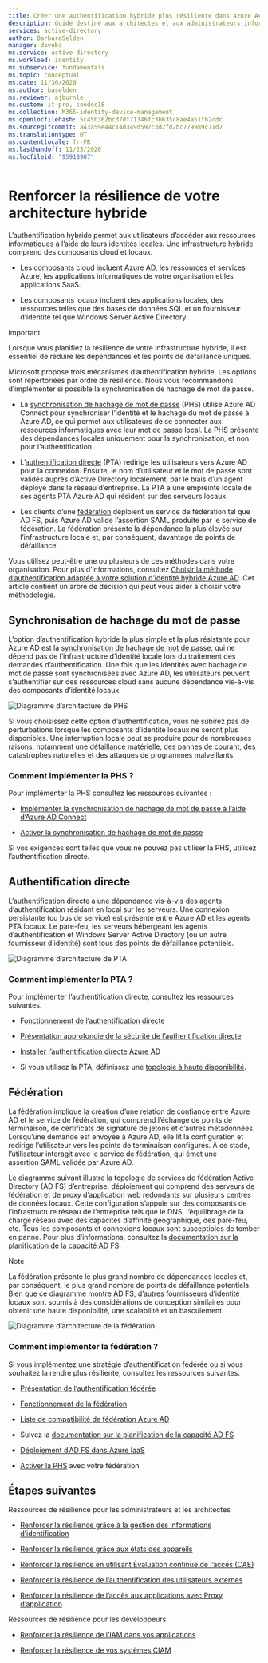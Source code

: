 ```yaml
---
title: Créer une authentification hybride plus résiliente dans Azure Active Directory
description: Guide destiné aux architectes et aux administrateurs informatiques sur la création d’une infrastructure hybride résiliente.
services: active-directory
author: BarbaraSelden
manager: daveba
ms.service: active-directory
ms.workload: identity
ms.subservice: fundamentals
ms.topic: conceptual
ms.date: 11/30/2020
ms.author: baselden
ms.reviewer: ajburnle
ms.custom: it-pro, seodec18
ms.collection: M365-identity-device-management
ms.openlocfilehash: 5c45b362bc37df71346fc3b635c8ae4a51f62cdc
ms.sourcegitcommit: a43a59e44c14d349d597c3d2fd2bc779989c71d7
ms.translationtype: HT
ms.contentlocale: fr-FR
ms.lasthandoff: 11/25/2020
ms.locfileid: "95918987"
---
```

# <a name="build-resilience-in-your-hybrid-architecture"></a>Renforcer la résilience de votre architecture hybride

L’authentification hybride permet aux utilisateurs d’accéder aux ressources informatiques à l’aide de leurs identités locales. Une infrastructure hybride comprend des composants cloud et locaux.

* Les composants cloud incluent Azure AD, les ressources et services Azure, les applications informatiques de votre organisation et les applications SaaS.

* Les composants locaux incluent des applications locales, des ressources telles que des bases de données SQL et un fournisseur d’identité tel que Windows Server Active Directory. 

> [!IMPORTANT]
> Lorsque vous planifiez la résilience de votre infrastructure hybride, il est essentiel de réduire les dépendances et les points de défaillance uniques. 

Microsoft propose trois mécanismes d’authentification hybride. Les options sont répertoriées par ordre de résilience. Nous vous recommandons d’implémenter si possible la synchronisation de hachage de mot de passe.

* La [synchronisation de hachage de mot de passe](../hybrid/whatis-phs.md) (PHS) utilise Azure AD Connect pour synchroniser l’identité et le hachage du mot de passe à Azure AD, ce qui permet aux utilisateurs de se connecter aux ressources informatiques avec leur mot de passe local. La PHS présente des dépendances locales uniquement pour la synchronisation, et non pour l’authentification.

* L’[authentification directe](../hybrid/how-to-connect-pta.md) (PTA) redirige les utilisateurs vers Azure AD pour la connexion. Ensuite, le nom d’utilisateur et le mot de passe sont validés auprès d’Active Directory localement, par le biais d’un agent déployé dans le réseau d’entreprise. La PTA a une empreinte locale de ses agents PTA Azure AD qui résident sur des serveurs locaux.

* Les clients d’une [fédération](../hybrid/whatis-fed.md) déploient un service de fédération tel que AD FS, puis Azure AD valide l’assertion SAML produite par le service de fédération. La fédération présente la dépendance la plus élevée sur l’infrastructure locale et, par conséquent, davantage de points de défaillance. 

   
‎Vous utilisez peut-être une ou plusieurs de ces méthodes dans votre organisation. Pour plus d’informations, consultez [Choisir la méthode d’authentification adaptée à votre solution d’identité hybride Azure AD](../hybrid/choose-ad-authn.md). Cet article contient un arbre de décision qui peut vous aider à choisir votre méthodologie.

## <a name="password-hash-synchronization"></a>Synchronisation de hachage du mot de passe

L’option d’authentification hybride la plus simple et la plus résistante pour Azure AD est la [synchronisation de hachage de mot de passe](../hybrid/whatis-phs.md), qui ne dépend pas de l’infrastructure d’identité locale lors du traitement des demandes d’authentification. Une fois que les identités avec hachage de mot de passe sont synchronisées avec Azure AD, les utilisateurs peuvent s’authentifier sur des ressources cloud sans aucune dépendance vis-à-vis des composants d’identité locaux. 

![Diagramme d’architecture de PHS](./media/resilience-in-hybrid/admin-resilience-password-hash-sync.png)

Si vous choisissez cette option d’authentification, vous ne subirez pas de perturbations lorsque les composants d’identité locaux ne seront plus disponibles. Une interruption locale peut se produire pour de nombreuses raisons, notamment une défaillance matérielle, des pannes de courant, des catastrophes naturelles et des attaques de programmes malveillants. 

### <a name="how-do-i-implement-phs"></a>Comment implémenter la PHS ?

Pour implémenter la PHS consultez les ressources suivantes :

* [Implémenter la synchronisation de hachage de mot de passe à l’aide d’Azure AD Connect](../hybrid/how-to-connect-password-hash-synchronization.md)

* [Activer la synchronisation de hachage de mot de passe](../hybrid/how-to-connect-password-hash-synchronization.md)

Si vos exigences sont telles que vous ne pouvez pas utiliser la PHS, utilisez l’authentification directe.

## <a name="pass-through-authentication"></a>Authentification directe

L’authentification directe a une dépendance vis-à-vis des agents d’authentification résidant en local sur les serveurs. Une connexion persistante (ou bus de service) est présente entre Azure AD et les agents PTA locaux. Le pare-feu, les serveurs hébergeant les agents d’authentification et Windows Server Active Directory (ou un autre fournisseur d’identité) sont tous des points de défaillance potentiels. 

![Diagramme d’architecture de PTA](./media/resilience-in-hybrid/admin-resilience-pass-through-authentication.png)

### <a name="how-do-i-implement-pta"></a>Comment implémenter la PTA ?

Pour implémenter l’authentification directe, consultez les ressources suivantes.

* [Fonctionnement de l’authentification directe](../hybrid/how-to-connect-pta-how-it-works.md)

* [Présentation approfondie de la sécurité de l’authentification directe](../hybrid/how-to-connect-pta-security-deep-dive.md)

* [Installer l’authentification directe Azure AD](../hybrid/how-to-connect-pta-quick-start.md)

* Si vous utilisez la PTA, définissez une [topologie à haute disponibilité](../hybrid/how-to-connect-pta-quick-start.md).

 ## <a name="federation"></a>Fédération

La fédération implique la création d’une relation de confiance entre Azure AD et le service de fédération, qui comprend l’échange de points de terminaison, de certificats de signature de jetons et d’autres métadonnées. Lorsqu’une demande est envoyée à Azure AD, elle lit la configuration et redirige l’utilisateur vers les points de terminaison configurés. À ce stade, l’utilisateur interagit avec le service de fédération, qui émet une assertion SAML validée par Azure AD. 

Le diagramme suivant illustre la topologie de services de fédération Active Directory (AD FS) d’entreprise, déploiement qui comprend des serveurs de fédération et de proxy d’application web redondants sur plusieurs centres de données locaux. Cette configuration s’appuie sur des composants de l’infrastructure réseau de l’entreprise tels que le DNS, l’équilibrage de la charge réseau avec des capacités d’affinité géographique, des pare-feu, etc. Tous les composants et connexions locaux sont susceptibles de tomber en panne. Pour plus d’informations, consultez la [documentation sur la planification de la capacité AD FS](https://docs.microsoft.com/windows-server/identity/ad-fs/design/planning-for-ad-fs-server-capacity).

> [!NOTE]
>  La fédération présente le plus grand nombre de dépendances locales et, par conséquent, le plus grand nombre de points de défaillance potentiels. Bien que ce diagramme montre AD FS, d’autres fournisseurs d’identité locaux sont soumis à des considérations de conception similaires pour obtenir une haute disponibilité, une scalabilité et un basculement.

![Diagramme d’architecture de la fédération](./media/resilience-in-hybrid/admin-resilience-federation.png)

 ### <a name="how-do-i-implement-federation"></a>Comment implémenter la fédération ?

Si vous implémentez une stratégie d’authentification fédérée ou si vous souhaitez la rendre plus résiliente, consultez les ressources suivantes.

* [Présentation de l’authentification fédérée](../hybrid/whatis-fed.md)

* [Fonctionnement de la fédération](../hybrid/how-to-connect-fed-whatis.md)

* [Liste de compatibilité de fédération Azure AD](../hybrid/how-to-connect-fed-compatibility.md)

* Suivez la [documentation sur la planification de la capacité AD FS](https://docs.microsoft.com/windows-server/identity/ad-fs/design/planning-for-ad-fs-server-capacity)

* [Déploiement d’AD FS dans Azure IaaS](https://docs.microsoft.com/windows-server/identity/ad-fs/deployment/how-to-connect-fed-azure-adfs)

* [Activer la PHS](../hybrid/tutorial-phs-backup.md) avec votre fédération

## <a name="next-steps"></a>Étapes suivantes
Ressources de résilience pour les administrateurs et les architectes
 
* [Renforcer la résilience grâce à la gestion des informations d’identification](resilience-in-credentials.md)

* [Renforcer la résilience grâce aux états des appareils](resilience-with-device-states.md)

* [Renforcer la résilience en utilisant Évaluation continue de l’accès (CAE)](resilience-with-continuous-access-evaluation.md)

* [Renforcer la résilience de l’authentification des utilisateurs externes](resilience-b2b-authentication.md)

* [Renforcer la résilience de l’accès aux applications avec Proxy d’application](resilience-on-premises-access.md)

Ressources de résilience pour les développeurs

* [Renforcer la résilience de l’IAM dans vos applications](resilience-app-development-overview.md)

* [Renforcer la résilience de vos systèmes CIAM](resilience-b2c.md)
